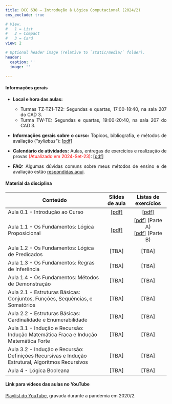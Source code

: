 ```yaml
---
title: DCC 638 – Introdução à Lógica Computacional (2024/2)
cms_exclude: true

# View.
#   1 = List
#   2 = Compact
#   3 = Card
view: 2

# Optional header image (relative to `static/media/` folder).
header:
  caption: ''
  image: ''

---
```


<div style="text-align: justify"> 

#### Informações gerais

- **Local e hora das aulas:** 
  - Turmas TZ-TZ1-TZ2: Segundas e quartas, 17:00-18:40, na sala 207 do CAD 3.
  - Turma TW-TE: Segundas e quartas, 19:00-20:40, na sala 207 do CAD 3.

- **Informações gerais sobre o curso:** Tópicos, bibliografia, e métodos de avaliação (*"syllabus"*): [[pdf]](https://homepages.dcc.ufmg.br/~msalvim/courses/ilc/Aula0.0_InformacoesGerais%5bstill%5d.pdf)

- **Calendário de atividades:** Aulas, entregas de exercícios e realização de provas <span style="color:red">(Atualizado em 2024-Set-23)</span>: [[pdf]](https://homepages.dcc.ufmg.br/~msalvim/courses/ilc/ILC-2024-2%20-%20Cronograma.pdf)

<!-- - <span style="color:red">**Seminários:**</span>
    - <span style="color:red">Instruções:</span> [[pdf]](https://homepages.dcc.ufmg.br/~msalvim/courses/ftc/seminario%5binstrucoes%5d.pdf)
    - <span style="color:red">Grupos, tópicos e datas de apresentação:</span> [[pdf]](https://homepages.dcc.ufmg.br/~msalvim/courses/ftc/seminarios%5bgrupos-topicos%5d.pdf) -->

- **FAQ:** Algumas dúvidas comuns sobre meus métodos de ensino e de avaliação estão [respondidas aqui](../../faqs/teaching-grading/).

#### Material da disciplina

| Conteúdo | Slides de aula | Listas de exercícios |
| --- | :---: | :---: | 
| Aula 0.1 - Introdução ao Curso | [[pdf]](https://homepages.dcc.ufmg.br/~msalvim/courses/ilc/Aula0.1_Introducao%5bstill%5d.pdf) | [[pdf]](https://homepages.dcc.ufmg.br/~msalvim/courses/ilc/Lista0_Desafios-ResolucaoProblemas%5bquestoes%5d.pdf) | 
| Aula 1.1 - Os Fundamentos: Lógica Proposicional | [[pdf]](https://homepages.dcc.ufmg.br/~msalvim/courses/ilc/Aula1.1_LogicaProposicional%5bstill%5d.pdf) | [[pdf]](https://homepages.dcc.ufmg.br/~msalvim/courses/ilc/Lista1.1-A_LogicaProposicional%5bquestoes%5d.pdf) (Parte A) <br> [[pdf]](https://homepages.dcc.ufmg.br/~msalvim/courses/ilc/Lista1.1-B_EquivalenciasProposicionais%5bquestoes%5d.pdf) (Parte B) | 
| Aula 1.2 - Os Fundamentos: Lógica de Predicados | [TBA] | [TBA] | 
| Aula 1.3 - Os Fundamentos: Regras de Inferência | [TBA] | [TBA] | 
| Aula 1.4 - Os Fundamentos: Métodos de Demonstração | [TBA] | [TBA] |
| Aula 2.1 - Estruturas Básicas: Conjuntos, Funções, Sequências, e Somatórios | [TBA] | [TBA] |
| Aula 2.2 - Estruturas Básicas: Cardinalidade e Enumerabilidade | [TBA] | [TBA] |
| Aula 3.1 - Indução e Recursão: Indução Matemática Fraca e Indução Matemática Forte | [TBA] | [TBA] |
| Aula 3.2 - Indução e Recursão: Definições Recursivas e Indução Estrutural, Algoritmos Recursivos | [TBA] | [TBA] |
| Aula 4 - Lógica Booleana | [TBA] | [TBA] |

####  Link para vídeos das aulas no YouTube 

 
[Playlist do YouTube](https://www.youtube.com/playlist?list=PLMfK2lhtmT7G52lLlu8C97IQgJhYlZ3lL), gravada durante a pandemia em 2020/2.


</div>